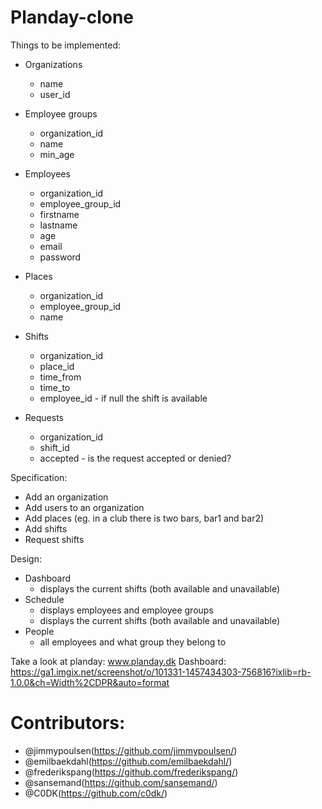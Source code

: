 # Planday-clone

Things to be implemented:
* Organizations
	* name
	* user_id

* Employee groups
	* organization_id
	* name
	* min_age

* Employees
	* organization_id
	* employee_group_id
	* firstname
	* lastname
	* age
	* email
	* password

* Places
	* organization_id
	* employee_group_id
	* name

* Shifts
	* organization_id
	* place_id
	* time_from
	* time_to
	* employee_id - if null the shift is available

* Requests
	* organization_id
	* shift_id
	* accepted - is the request accepted or denied?

Specification:
* Add an organization
* Add users to an organization
* Add places (eg. in a club there is two bars, bar1 and bar2)
* Add shifts
* Request shifts

Design:
* Dashboard
	* displays the current shifts (both available and unavailable)
* Schedule
	* displays employees and employee groups
	* displays the current shifts (both available and unavailable)
* People
	* all employees and what group they belong to


Take a look at planday: www.planday.dk
Dashboard: https://ga1.imgix.net/screenshot/o/101331-1457434303-756816?ixlib=rb-1.0.0&ch=Width%2CDPR&auto=format

# Contributors:
* @jimmypoulsen(https://github.com/jimmypoulsen/)
* @emilbaekdahl(https://github.com/emilbaekdahl/)
* @frederikspang(https://github.com/frederikspang/)
* @sansemand(https://github.com/sansemand/)
* @C0DK(https://github.com/c0dk/)